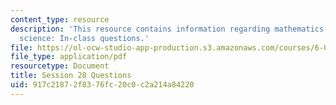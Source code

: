 ```yaml
---
content_type: resource
description: 'This resource contains information regarding mathematics for computer
  science: In-class questions.'
file: https://ol-ocw-studio-app-production.s3.amazonaws.com/courses/6-042j-mathematics-for-computer-science-spring-2015/917c21872f8376fc20c0c2a214a84220_MIT6_042JS15_cp28.pdf
file_type: application/pdf
resourcetype: Document
title: Session 28 Questions
uid: 917c2187-2f83-76fc-20c0-c2a214a84220
---
```

